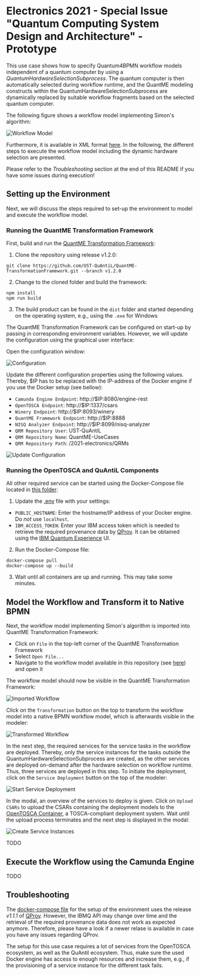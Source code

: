 # Electronics 2021 - Special Issue "Quantum Computing System Design and Architecture" - Prototype

This use case shows how to specify Quantum4BPMN workflow models independent of a quantum computer by using a *QuantumHardwareSelectionSubprocess*.
The quantum computer is then automatically selected during workflow runtime, and the QuantME modeling constructs within the QuantumHardwareSelectionSubprocess are dynamically replaced by suitable workflow fragments based on the selected quantum computer.

The following figure shows a workflow model implementing Simon's algorithm:

![Workflow Model](./workflow/simons-algorithm-hardware-selection.png)

Furthermore, it is available in XML format [here](./workflow/simons-algorithm-hardware-selection.bpmn).
In the following, the different steps to execute the workflow model including the dynamic hardware selection are presented.

Please refer to the *Troubleshooting* section at the end of this README if you have some issues during execution!

## Setting up the Environment

Next, we will discuss the steps required to set-up the environment to model and execute the workflow model.

### Running the QuantME Transformation Framework

First, build and run the [QuantME Transformation Framework](https://github.com/UST-QuAntiL/QuantME-TransformationFramework):

1. Clone the repository using release v1.2.0: 
```
git clone https://github.com/UST-QuAntiL/QuantME-TransformationFramework.git --branch v1.2.0
```
2. Change to the cloned folder and build the framework:
```
npm install
npm run build
```
3. The build product can be found in the ``dist`` folder and started depending on the operating system, e.g., using the ``.exe`` for Windows

The QuantME Transformation Framework can be configured on start-up by passing in corresponding environment variables. 
However, we will update the configuration using the graphical user interface:

Open the configuration window:

![Configuration](./docs/open-settings.png)

Update the different configuration properties using the following values.
Thereby, $IP has to be replaced with the IP-address of the Docker engine if you use the Docker setup (see bellow):

* ``Camunda Engine Endpoint``: http://$IP:8080/engine-rest
* ``OpenTOSCA Endpoint``: http://$IP:1337/csars
* ``Winery Endpoint``: http://$IP:8093/winery
* ``QuantME Framework Endpoint``: http://$IP:8888
* ``NISQ Analyzer Endpoint``: http://$IP:8099/nisq-analyzer
* ``QRM Repository User``: UST-QuAntiL
* ``QRM Repository Name``: QuantME-UseCases
* ``QRM Repository Path``: /2021-electronics/QRMs

![Update Configuration](./docs/update-settings.png)

### Running the OpenTOSCA and QuAntiL Components

All other required service can be started using the Docker-Compose file located in [this folder](./docker):

1. Update the [.env](./docker/.env) file with your settings: 
  * ``PUBLIC_HOSTNAME``: Enter the hostname/IP address of your Docker engine. Do *not* use ``localhost``.
  * ``IBM_ACCESS_TOKEN``: Enter your IBM access token which is needed to retrieve the required provenance data by [QProv](https://github.com/UST-QuAntiL/qprov). It can be obtained using the [IBM Quantum Experience](https://quantum-computing.ibm.com/) UI.

2. Run the Docker-Compose file:
```
docker-compose pull
docker-compose up --build
```

3. Wait until all containers are up and running. This may take some minutes.

## Model the Workflow and Transform it to Native BPMN

Next, the workflow model implementing Simon's algorithm is imported into QuantME Transformation Framework:

* Click on ``File`` in the top-left corner of the QuantME Transformation Framework
* Select ``Open File...``
* Navigate to the workflow model available in this repository (see [here](./workflow/simons-algorithm-hardware-selection.bpmn)) and open it

The workflow model should now be visible in the QuantME Transformation Framework:

![Imported Workflow](./docs/import-workflow.png)

Click on the ``Transformation`` button on the top to transform the workflow model into a native BPMN workflow model, which is afterwards visible in the modeler:

![Transformed Workflow](./docs/transform-workflow.png)

In the next step, the required services for the service tasks in the workflow are deployed.
Thereby, only the service instances for the tasks outside the QuantumHardwareSelectionSubprocess are created, as the other services are deployed on-demand after the hardware selection on workflow runtime.
Thus, three services are deployed in this step.
To initiate the deployment, click on the ``Service Deployment`` button on the top of the modeler:

![Start Service Deployment](./docs/start-service-deployment.png)

In the modal, an overview of the services to deploy is given.
Click on ``Upload CSARs`` to upload the CSARs containing the deployment models to the [OpenTOSCA Container](https://github.com/OpenTOSCA/container), a TOSCA-compliant deployment system.
Wait until the upload process terminates and the next step is displayed in the modal:

![Create Service Instances](./docs/create-service-instances.png)

TODO

## Execute the Workflow using the Camunda Engine

TODO

## Troubleshooting

The [docker-compose file](./docker/docker-compose.yml) for the setup of the environment uses the release *v1.1.1* of [QProv](https://github.com/UST-QuAntiL/qprov).
However, the IBMQ API may change over time and the retrieval of the required provenance data does not work as expected anymore.
Therefore, please have a look if a newer relase is available in case you have any issues regarding QProv.

The setup for this use case requires a lot of services from the OpenTOSCA ecosystem, as well as the QuAntil ecosystem.
Thus, make sure the used Docker engine has access to enough resources and increase them, e.g., if the provisioning of a service instance for the different task fails.
